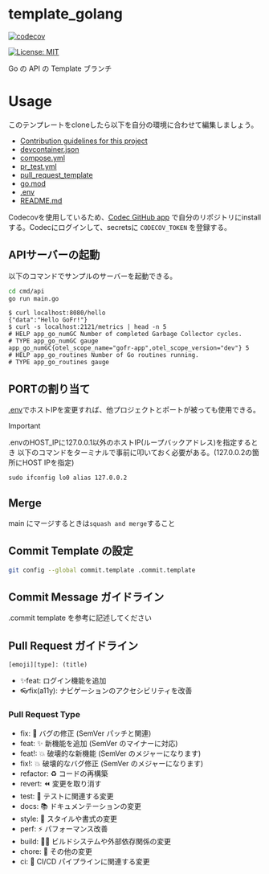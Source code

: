 # template_golang

[![codecov](https://codecov.io/github/tomo1227/template_golang/graph/badge.svg?token=9W57OUKPMU)](https://codecov.io/github/tomo1227/template_golang)

[![License: MIT](https://img.shields.io/badge/License-MIT-yellow.svg)](https://opensource.org/licenses/MIT)

Go の API の Template ブランチ

# Usage

このテンプレートをcloneしたら以下を自分の環境に合わせて編集しましょう。

- [Contribution guidelines for this project](.devcontainer/.env)
- [devcontainer.json](.devcontainer/devcontainer.json)
- [compose.yml](.devcontainer/compose.yml)
- [pr_test.yml](.github/workflows/pr_test.yml)
- [pull_request_template](.github/pull_request_template.md)
- [go.mod](cmd/api/go.mod)
- [.env](.env)
- [README.md](README.md)

Codecovを使用しているため、[Codec GitHub app](https://github.com/apps/codecov) で自分のリポジトリにinstallする。Codecにログインして、secretsに `CODECOV_TOKEN` を登録する。

## APIサーバーの起動

以下のコマンドでサンプルのサーバーを起動できる。

```sh
cd cmd/api
go run main.go
```

```shell_session
$ curl localhost:8080/hello
{"data":"Hello GoFr!"}
$ curl -s localhost:2121/metrics | head -n 5
# HELP app_go_numGC Number of completed Garbage Collector cycles.
# TYPE app_go_numGC gauge
app_go_numGC{otel_scope_name="gofr-app",otel_scope_version="dev"} 5
# HELP app_go_routines Number of Go routines running.
# TYPE app_go_routines gauge
```

## PORTの割り当て

[.env](.env)でホストIPを変更すれば、他プロジェクトとポートが被っても使用できる。

> [!IMPORTANT]
> .envのHOST_IPに127.0.0.1以外のホストIP(ループバックアドレス)を指定するとき
> 以下のコマンドをターミナルで事前に叩いておく必要がある。(127.0.0.2の箇所にHOST IPを指定)
>
> ```txt
> sudo ifconfig lo0 alias 127.0.0.2
> ```

## Merge

main にマージするときは`squash and merge`すること

## Commit Template の設定

```bash
git config --global commit.template .commit.template
```

## Commit Message ガイドライン

.commit template を参考に記述してください

## Pull Request ガイドライン

`[emoji][type]: (title)`

- ✨feat: ログイン機能を追加
- 👓fix(a11y): ナビゲーションのアクセシビリティを改善

### Pull Request Type

- fix: 🐛 バグの修正 (SemVer パッチと関連)
- feat: ✨ 新機能を追加 (SemVer のマイナーに対応)
- feat!: 💥 破壊的な新機能 (SemVer のメジャーになります)
- fix!: 💥 破壊的なバグ修正 (SemVer のメジャーになります)
- refactor: ♻️ コードの再構築
- revert: ⏪ 変更を取り消す
- test: 🧪 テストに関連する変更
- docs: 📚 ドキュメンテーションの変更
- style: 🎨 スタイルや書式の変更
- perf: ⚡ パフォーマンス改善
- build: 👷‍♀️ ビルドシステムや外部依存関係の変更
- chore: 🔧 その他の変更
- ci: 🎡 CI/CD パイプラインに関連する変更
